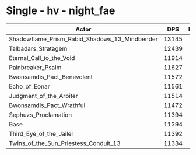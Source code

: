 # Single - hv - night_fae
| Actor | DPS | Increase |
|---|:---:|:---:|
|Shadowflame_Prism_Rabid_Shadows_13_Mindbender|13145|15.37%|
|Talbadars_Stratagem|12439|9.18%|
|Eternal_Call_to_the_Void|11914|4.57%|
|Painbreaker_Psalm|11627|2.05%|
|Bwonsamdis_Pact_Benevolent|11572|1.56%|
|Echo_of_Eonar|11561|1.47%|
|Judgment_of_the_Arbiter|11514|1.05%|
|Bwonsamdis_Pact_Wrathful|11472|0.68%|
|Sephuzs_Proclamation|11394|0.01%|
|Base|11394|0.00%|
|Third_Eye_of_the_Jailer|11392|-0.02%|
|Twins_of_the_Sun_Priestess_Conduit_13|11334|-0.52%|
